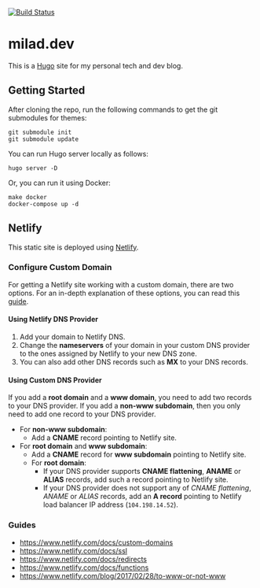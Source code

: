 [![Build Status][netlify-image]][netlify-url]

# milad.dev

This is a [Hugo](https://gohugo.io) site for my personal tech and dev blog.

## Getting Started

After cloning the repo, run the following commands to get the git submodules for themes:

```
git submodule init
git submodule update
```

You can run Hugo server locally as follows:

```
hugo server -D
```

Or, you can run it using Docker:

```
make docker
docker-compose up -d
```

## Netlify

This static site is deployed using [Netlify](https://www.netlify.com).

### Configure Custom Domain

For getting a Netlify site working with a custom domain, there are two options.
For an in-depth explanation of these options, you can read this [guide](https://www.netlify.com/docs/custom-domains).

#### Using Netlify DNS Provider

  1. Add your domain to Netlify DNS.
  1. Change the **nameservers** of your domain in your custom DNS provider to the ones assigned by Netlify to your new DNS zone.
  1. You can also add other DNS records such as **MX** to your DNS records.

#### Using Custom DNS Provider

If you add a **root domain** and a **www domain**, you need to add two records to your DNS provider.
If you add a **non-www subdomain**, then you only need to add one record to your DNS provider.

  * For **non-www subdomain**:
    - Add a **CNAME** record pointing to Netlify site.
  * For **root domain** and **www subdomain**:
    - Add a **CNAME** record for **www subdomain** pointing to Netlify site.
    - For **root domain**:
       - If your DNS provider supports **CNAME flattening**, **ANAME** or **ALIAS** records, add such a record pointing to Netlify site.
       - If your DNS provider does not support any of *CNAME flattening*, *ANAME* or *ALIAS* records, add an **A record** pointing to Netlify load balancer IP address (`104.198.14.52`).

### Guides

  - https://www.netlify.com/docs/custom-domains
  - https://www.netlify.com/docs/ssl
  - https://www.netlify.com/docs/redirects
  - https://www.netlify.com/docs/functions
  - https://www.netlify.com/blog/2017/02/28/to-www-or-not-www


[netlify-url]: https://app.netlify.com/sites/milad-dev/deploys
[netlify-image]: https://api.netlify.com/api/v1/badges/0f187c64-3e52-4927-9cb0-d210bdc9368a/deploy-status
